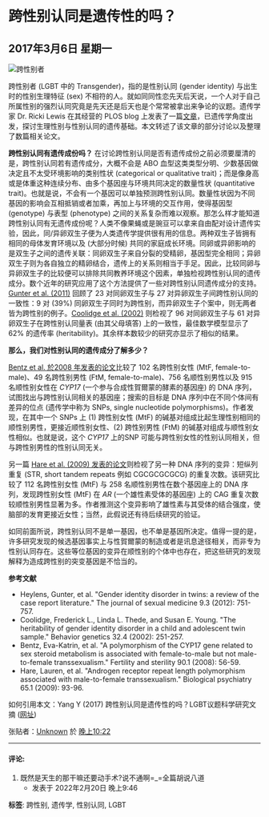# 跨性别认同是遗传性的吗？

## 2017年3月6日 星期一

![跨性别者](https://blogger.googleusercontent.com/img/b/R29vZ2xl/AVvXsEjEO54NPtBEsFFfRvTWtQ2xgdmgwtGYfOIJaR8dbjJkbb3eexeF2tX1ZHQSSOF-GCAvKHj44tdUACNBu5WN-naBgy3_4mVLkZWUy0xDL_3YIEAW59SvNnrc3JmgI-zp5GPlYNcw3plVj_w/s640/bp4tcw.jpg)

跨性别者 (LGBT 中的 Transgender)，指的是性别认同 (gender identity) 与出生时的性别生理特征 (sex) 不相符的人。就如同同性恋先天后天说，一个人对于自己所属性别的强烈认同究竟是先天还是后天也是个常常被拿出来争论的议题。遗传学家 Dr. Ricki Lewis 在其经营的 PLOS blog 上发表了一篇[文章](http://blogs.plos.org/dnascience/2017/03/02/is-transgender-identity-inherited/)，已遗传学角度出发，探讨生理性别与性别认同的遗传基础。本文转述了该文章的部分讨论以及整理了数篇相关论文。

**跨性别认同有遗传成份吗？** 在讨论跨性别认同是否有遗传成份之前必须要厘清的是，跨性别认同若有遗传成分，大概不会是 ABO 血型这类类型分明、少数基因做决定且不太受环境影响的类别性状 (categorical or qualitative trait)；而是像身高或是体重这种连续分布、由多个基因座与环境共同决定的数量性状 (quantitative trait)。也就是说，不会有一个基因可以单独预测跨性别认同。数量性状因为不同基因的影响会互相抵销或者加乘，再加上与环境的交互作用，使得基因型 (genotype) 与表型 (phenotype) 之间的关系复杂而难以观察。那怎么样才能知道跨性别认同有无遗传成份呢？人类不像果蝇或是豌豆可以拿来自由配对设计遗传实验，因此，同/异卵双生子便为人类遗传学提供很有用的信息。两种双生子皆拥有相同的母体发育环境以及 (大部分时候) 共同的家庭成长环境。同卵或异卵影响的是双生子之间的遗传关联：同卵双生子来自分裂的受精卵，基因型完全相同；异卵双生子则为各自独立的精卵结合，遗传上的关系则相当于手足。因此，比较同卵与异卵双生子的比较便可以排除共同教养环境这个因素，单独检视跨性别认同的遗传成分。数个近年的研究应用了这个方法提供了一些对跨性别认同遗传成分的支持。[Gunter et al. (2011)](https://www.ncbi.nlm.nih.gov/pubmed/22146048) 回顾了 23 对同卵双生子与 27 对异卵双生子间跨性别认同的一致性：9 对 (39%) 同卵双生子同时为跨性别，而异卵双生子个案中，则无两者皆为跨性别的例子。[Coolidge et al. (2002)](https://www.ncbi.nlm.nih.gov/pubmed/12211624) 则检视了 96 对同卵双生子与 61 对异卵双生子在跨性别认同量表 (由其父母填答) 上的一致性，最佳数学模型显示了 62% 的遗传率 (heritability)。其余样本数较少的研究亦显示了相似的结果。

**那么，我们对性别认同的遗传成分了解多少？**

[Bentz et al. 於](http://www.fertstert.org/article/S0015-0282\(07\)01228-9/abstract)[2008 年发表的论文](http://www.fertstert.org/article/S0015-0282\(07\)01228-9/abstract)比较了 102 名跨性别女性 (MtF, female-to-male)、49 名跨性别男性 (FtM, female-to-male)、756 名顺性别男性以及 915 名顺性别女性在 _CYP17_ (一个参与合成性賀爾蒙的酵素的基因座) 的 DNA 序列，试图找出与跨性别认同相关的基因座；搜索的目标是 DNA 序列中在不同个体间有差异的位点 (遗传学中称为 SNPs, single nucleotide polymorphisms)。作者发现，在其中一个 SNPs 上 (1) 跨性别女性 (MtF) 的碱基对组成比起生理性别相同的顺性别男性，更接近顺性别女性、(2) 跨性别男性 (FtM) 的碱基对组成与顺性别女性相似。也就是说，这个 _CYP17_ 上的SNP 可能与跨性别女性的性别认同相关，但与跨性别男性的性别认同无关。

另一篇 [Hare et al. (2009) 发表的论文](https://www.ncbi.nlm.nih.gov/pmc/articles/PMC3402034/)则检视了另一种 DNA 序列的变异：短纵列重复 (STR, short tandem repeats 例如 CGCGCGCGCG) 的重复次数。该研究比较了 112 名跨性别女性 (MtF) 与 258 名顺性别男性在数个基因座上的 DNA 序列，发现跨性别女性 (MtF) 在 _AR_ (一个雄性素受体的基因座) 上的 CAG 重复次数较顺性别男性显著为多。作者推测这个变异影响了雄性素与其受体的结合强度，使脑部的发育更接近女性；当然，此假说还有待后续研究的验证。

如同前面所说，跨性别认同不是单一基因，也不单是基因所决定。值得一提的是，许多研究发现的候选基因事实上与性賀爾蒙的制造或者是讯息途径相关，而非专为性别认同存在。这些等位基因的变异在顺性别的个体中也存在，把这些研究的发现解释为造成跨性别的突变基因是不恰当的。

**参考文献**
- Heylens, Gunter, et al. "Gender identity disorder in twins: a review of the case report literature." The journal of sexual medicine 9.3 (2012): 751-757.
- Coolidge, Frederick L., Linda L. Thede, and Susan E. Young. "The heritability of gender identity disorder in a child and adolescent twin sample." Behavior genetics 32.4 (2002): 251-257.
- Bentz, Eva-Katrin, et al. "A polymorphism of the CYP17 gene related to sex steroid metabolism is associated with female-to-male but not male-to-female transsexualism." Fertility and sterility 90.1 (2008): 56-59.
- Hare, Lauren, et al. "Androgen receptor repeat length polymorphism associated with male-to-female transsexualism." Biological psychiatry 65.1 (2009): 93-96.

如何引用本文：Yang Y (2017) 跨性别认同是遗传性的吗？LGBT议题科学研究文摘 ([网址](http://lgbtsciencedigest.blogspot.com/2017/03/blog-post_6.html?spref=fb))

张贴者：[Unknown](https://draft.blogger.com/profile/04032582528561344860 "author profile") 於 [晚上10:22](https://lgbtsciencedigest.blogspot.com/2017/03/blog-post_6.html "permanent link") 

---
#### 评论:
1. 既然是天生的那干嘛还要动手术?说不通啊=\_=全篇胡说八道
   - 发表于 2022年2月20日 晚上9:46

**标签**: 跨性别, 遗传学, 性别认同, LGBT